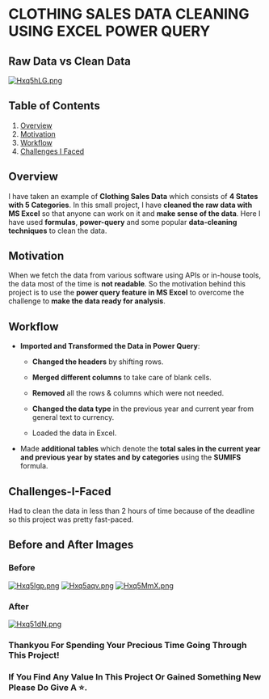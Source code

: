 # CLOTHING SALES DATA CLEANING USING EXCEL POWER QUERY
## Raw Data vs Clean Data

<a href="https://freeimage.host/"><img src="https://iili.io/Hxq5hLG.png" alt="Hxq5hLG.png" border="0"></a>

## Table of Contents

1.  [Overview](https://github.com/Kens3i/Clothing-Sales-Data-Cleaning-Using-Excel-Power-Query#Overview)
2.  [Motivation](https://github.com/Kens3i/Clothing-Sales-Data-Cleaning-Using-Excel-Power-Query#Motivation)
3.  [Workflow](https://github.com/Kens3i/Clothing-Sales-Data-Cleaning-Using-Excel-Power-Query#Workflow)
4.  [Challenges I Faced](https://github.com/Kens3i/Clothing-Sales-Data-Cleaning-Using-Excel-Power-Query#Challenges-I-Faced)


## Overview
I have taken an example of **Clothing Sales Data** which consists of **4 States with 5 Categories**. In this small project, I have **cleaned the raw data with MS Excel** so that anyone can work on it and **make sense of the data**. Here I have used **formulas**, **power-query** and some popular **data-cleaning techniques** to clean the data.


## Motivation

When we fetch the data from various software using APIs or in-house tools, the data most of the time is **not readable**. So the motivation behind this project is to use the **power query feature in MS Excel** to overcome the challenge to **make the data ready for analysis**.


## Workflow

- **Imported and Transformed the Data in Power Query**:
    - **Changed the headers** by shifting rows.

    - **Merged different columns** to take care of blank cells.
    
    - **Removed** all the rows & columns which were not needed.

    - **Changed the data type** in the previous year and current year from general text to currency.

    - Loaded the data in Excel.

- Made **additional tables** which denote the **total sales in the current year and previous year by states and by categories** using the **SUMIFS** formula.


## Challenges-I-Faced
Had to clean the data in less than 2 hours of time because of the deadline so this project was pretty fast-paced.

## Before and After Images
### Before
<a href="https://freeimage.host/"><img src="https://iili.io/Hxq5lgp.png" alt="Hxq5lgp.png" border="0"></a>
<a href="https://freeimage.host/"><img src="https://iili.io/Hxq5aqv.png" alt="Hxq5aqv.png" border="0"></a>
<a href="https://freeimage.host/"><img src="https://iili.io/Hxq5MmX.png" alt="Hxq5MmX.png" border="0"></a>

### After
<a href="https://freeimage.host/"><img src="https://iili.io/Hxq51dN.png" alt="Hxq51dN.png" border="0"></a>

### Thankyou For Spending Your Precious Time Going Through This Project!
### If You Find Any Value In This Project Or Gained Something New Please Do Give A ⭐.
